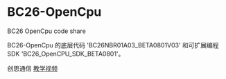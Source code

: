 # BC26-OpenCpu
BC26 OpenCpu code share

BC26-OpenCpu 的底层代码 'BC26NBR01A03_BETA0801V03' 和可扩展编程 SDK 'BC26_OpenCPU_SDK_BETA0801'。

创思通信 [教学视频](https://www.bilibili.com/video/BV1EJ411P7Xx?from=search&seid=16188280804643254794&spm_id_from=333.337.0.0)


